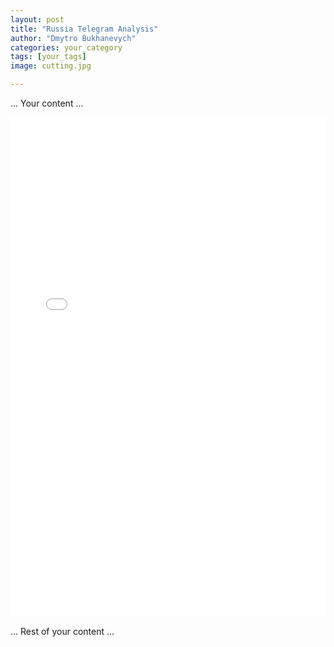 ```yaml
---
layout: post
title: "Russia Telegram Analysis"
author: "Dmytro Bukhanevych"
categories: your_category
tags: [your_tags]
image: cutting.jpg

---
```


<style>
    .iframe-container {
        width: 100%;       /* Setting width to 80% of parent's width */
        margin: 0 auto;  /* Centering the container */
        overflow: hidden; /* In case the iframe content spills over */
    }

    .iframe-container iframe {
        width: 100%;     /* Making the iframe take the full width of its container */
        border: none;    /* Removing any borders from the iframe */
    }
</style>

... Your content ...

<!-- Embedding Plotly Visualization -->
<!-- Embedding Plotly Visualization -->
<!-- Embedding Plotly Visualization -->
<!-- Using the iframe container -->
<div class="iframe-container">
    <iframe src="{{ site.baseurl }}/visualizations/fig_topics_time.html" height="800"></iframe>
</div>

... Rest of your content ...
